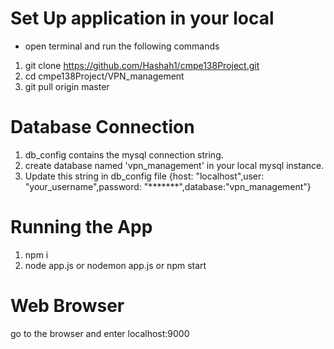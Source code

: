 # Set Up application in your local
* open terminal and run the following commands
1. git clone https://github.com/Hashah1/cmpe138Project.git
2. cd cmpe138Project/VPN_management
3. git pull origin master

# Database Connection
1. db_config contains the mysql connection string.
2. create database named 'vpn_management' in your local mysql instance.
3. Update this string in db_config file {host: "localhost",user: "your_username",password: "*******",database:"vpn_management"}

# Running the App
1. npm i
2. node app.js or nodemon app.js or npm start

# Web Browser
 go to the browser and enter localhost:9000